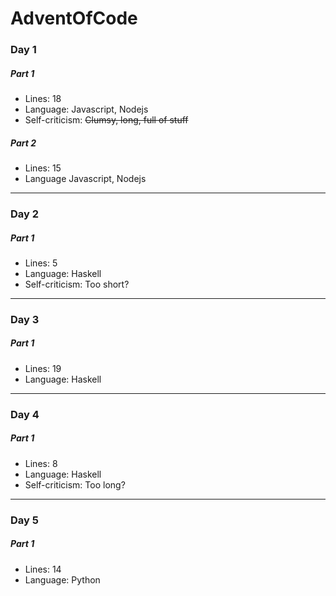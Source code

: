 # AdventOfCode

### Day 1
##### Part 1
* Lines: 18
* Language: Javascript, Nodejs
* Self-criticism: ~~Clumsy, long, full of stuff~~
##### Part 2
* Lines: 15
* Language Javascript, Nodejs
---
### Day 2
##### Part 1
* Lines: 5
* Language: Haskell
* Self-criticism: Too short?
---
### Day 3
##### Part 1
* Lines: 19
* Language: Haskell
---
### Day 4
##### Part 1
* Lines: 8
* Language: Haskell
* Self-criticism: Too long?
---
### Day 5
##### Part 1
* Lines: 14
* Language: Python
